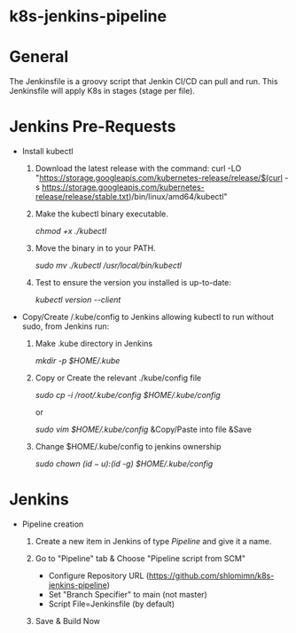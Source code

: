 # k8s-jenkins-pipeline

# General
The Jenkinsfile is a groovy script that Jenkin CI/CD can pull and run.
This Jenkinsfile will apply K8s in stages (stage per file).

# Jenkins Pre-Requests
  * Install kubectl
    1. Download the latest release with the command:
       curl -LO "https://storage.googleapis.com/kubernetes-release/release/$(curl -s https://storage.googleapis.com/kubernetes-release/release/stable.txt)/bin/linux/amd64/kubectl"
    
    2. Make the kubectl binary executable.
    
       *chmod +x ./kubectl*
    
    3. Move the binary in to your PATH.
    
       *sudo mv ./kubectl /usr/local/bin/kubectl*
       
    4. Test to ensure the version you installed is up-to-date:
    
       *kubectl version --client*


  * Copy/Create /.kube/config to Jenkins allowing kubectl to run without sudo, 
    from Jenkins run:
    1. Make .kube directory in Jenkins
    
       *mkdir -p $HOME/.kube*
       
    2. Copy or Create the relevant ./kube/config file
    
       *sudo cp -i /root/.kube/config $HOME/.kube/config*
       
       or
       
       *sudo vim $HOME/.kube/config*
       &Copy/Paste into file &Save
    
    3. Change $HOME/.kube/config to jenkins ownership
    
       *sudo chown $(id -u):$(id -g) $HOME/.kube/config*

# Jenkins 
  * Pipeline creation
    1. Create a new item in Jenkins of type *Pipeline* and give it a name.
    
    2. Go to "Pipeline" tab & Choose "Pipeline script from SCM"
       * Configure Repository URL (https://github.com/shlomimn/k8s-jenkins-pipeline)
       * Set "Branch Specifier" to main (not master)
       * Script File=Jenkinsfile (by default)
       
    3. Save & Build Now

